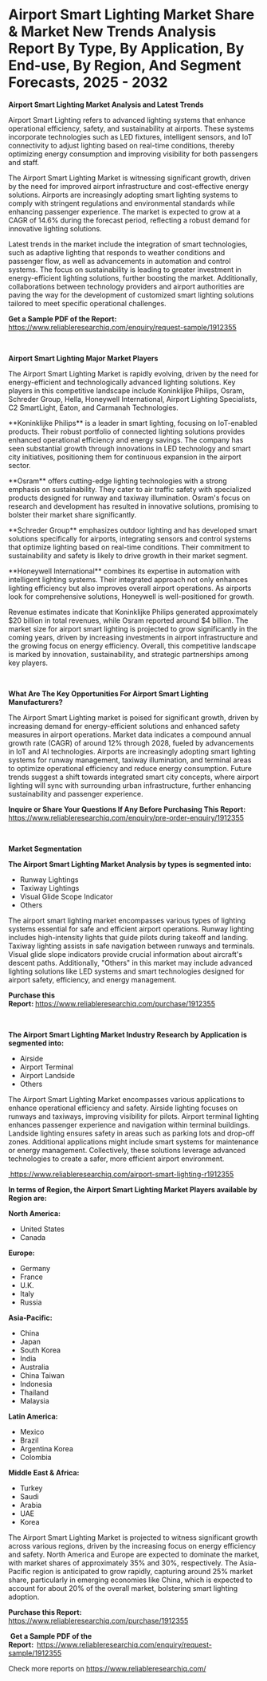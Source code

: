 <p><h1>Airport Smart Lighting Market Share & Market New Trends Analysis Report By Type, By Application, By End-use, By Region, And Segment Forecasts, 2025 - 2032</h1></p><p><strong>Airport Smart Lighting Market Analysis and Latest Trends</strong></p>
<p><p>Airport Smart Lighting refers to advanced lighting systems that enhance operational efficiency, safety, and sustainability at airports. These systems incorporate technologies such as LED fixtures, intelligent sensors, and IoT connectivity to adjust lighting based on real-time conditions, thereby optimizing energy consumption and improving visibility for both passengers and staff.</p><p>The Airport Smart Lighting Market is witnessing significant growth, driven by the need for improved airport infrastructure and cost-effective energy solutions. Airports are increasingly adopting smart lighting systems to comply with stringent regulations and environmental standards while enhancing passenger experience. The market is expected to grow at a CAGR of 14.6% during the forecast period, reflecting a robust demand for innovative lighting solutions.</p><p>Latest trends in the market include the integration of smart technologies, such as adaptive lighting that responds to weather conditions and passenger flow, as well as advancements in automation and control systems. The focus on sustainability is leading to greater investment in energy-efficient lighting solutions, further boosting the market. Additionally, collaborations between technology providers and airport authorities are paving the way for the development of customized smart lighting solutions tailored to meet specific operational challenges.</p></p>
<p><strong>Get a Sample PDF of the Report:&nbsp;</strong> <a href="https://www.reliableresearchiq.com/enquiry/request-sample/1912355?utm_campaign=1129&utm_medium=2&utm_source=Github&utm_content=ia&utm_term=01032025&utm_id=airport-smart-lighting">https://www.reliableresearchiq.com/enquiry/request-sample/1912355</a></p>
<p>&nbsp;</p>
<p><strong>Airport Smart Lighting Major Market Players</strong></p>
<p><p>The Airport Smart Lighting Market is rapidly evolving, driven by the need for energy-efficient and technologically advanced lighting solutions. Key players in this competitive landscape include Koninklijke Philips, Osram, Schreder Group, Hella, Honeywell International, Airport Lighting Specialists, C2 SmartLight, Eaton, and Carmanah Technologies.</p><p>**Koninklijke Philips** is a leader in smart lighting, focusing on IoT-enabled products. Their robust portfolio of connected lighting solutions provides enhanced operational efficiency and energy savings. The company has seen substantial growth through innovations in LED technology and smart city initiatives, positioning them for continuous expansion in the airport sector.</p><p>**Osram** offers cutting-edge lighting technologies with a strong emphasis on sustainability. They cater to air traffic safety with specialized products designed for runway and taxiway illumination. Osram's focus on research and development has resulted in innovative solutions, promising to bolster their market share significantly.</p><p>**Schreder Group** emphasizes outdoor lighting and has developed smart solutions specifically for airports, integrating sensors and control systems that optimize lighting based on real-time conditions. Their commitment to sustainability and safety is likely to drive growth in their market segment.</p><p>**Honeywell International** combines its expertise in automation with intelligent lighting systems. Their integrated approach not only enhances lighting efficiency but also improves overall airport operations. As airports look for comprehensive solutions, Honeywell is well-positioned for growth.</p><p>Revenue estimates indicate that Koninklijke Philips generated approximately $20 billion in total revenues, while Osram reported around $4 billion. The market size for airport smart lighting is projected to grow significantly in the coming years, driven by increasing investments in airport infrastructure and the growing focus on energy efficiency. Overall, this competitive landscape is marked by innovation, sustainability, and strategic partnerships among key players.</p></p>
<p>&nbsp;</p>
<p><strong>What Are The Key Opportunities For Airport Smart Lighting Manufacturers?</strong></p>
<p><p>The Airport Smart Lighting market is poised for significant growth, driven by increasing demand for energy-efficient solutions and enhanced safety measures in airport operations. Market data indicates a compound annual growth rate (CAGR) of around 12% through 2028, fueled by advancements in IoT and AI technologies. Airports are increasingly adopting smart lighting systems for runway management, taxiway illumination, and terminal areas to optimize operational efficiency and reduce energy consumption. Future trends suggest a shift towards integrated smart city concepts, where airport lighting will sync with surrounding urban infrastructure, further enhancing sustainability and passenger experience.</p></p>
<p><strong>Inquire or Share Your Questions If Any Before Purchasing This Report:</strong> <a href="https://www.reliableresearchiq.com/enquiry/pre-order-enquiry/1912355?utm_campaign=1129&utm_medium=2&utm_source=Github&utm_content=ia&utm_term=01032025&utm_id=airport-smart-lighting">https://www.reliableresearchiq.com/enquiry/pre-order-enquiry/1912355</a></p>
<p>&nbsp;</p>
<p><strong>Market Segmentation</strong></p>
<p><strong>The Airport Smart Lighting Market Analysis by types is segmented into:</strong></p>
<p><ul><li>Runway Lightings</li><li>Taxiway Lightings</li><li>Visual Glide Scope Indicator</li><li>Others</li></ul></p>
<p><p>The airport smart lighting market encompasses various types of lighting systems essential for safe and efficient airport operations. Runway lighting includes high-intensity lights that guide pilots during takeoff and landing. Taxiway lighting assists in safe navigation between runways and terminals. Visual glide slope indicators provide crucial information about aircraft's descent paths. Additionally, "Others" in this market may include advanced lighting solutions like LED systems and smart technologies designed for airport safety, efficiency, and energy management.</p></p>
<p><strong>Purchase this Report:&nbsp;</strong><a href="https://www.reliableresearchiq.com/purchase/1912355?utm_campaign=1129&utm_medium=2&utm_source=Github&utm_content=ia&utm_term=01032025&utm_id=airport-smart-lighting">https://www.reliableresearchiq.com/purchase/1912355</a></p>
<p>&nbsp;</p>
<p><strong>The Airport Smart Lighting Market Industry Research by Application is segmented into:</strong></p>
<p><ul><li>Airside</li><li>Airport Terminal</li><li>Airport Landside</li><li>Others</li></ul></p>
<p><p>The Airport Smart Lighting Market encompasses various applications to enhance operational efficiency and safety. Airside lighting focuses on runways and taxiways, improving visibility for pilots. Airport terminal lighting enhances passenger experience and navigation within terminal buildings. Landside lighting ensures safety in areas such as parking lots and drop-off zones. Additional applications might include smart systems for maintenance or energy management. Collectively, these solutions leverage advanced technologies to create a safer, more efficient airport environment.</p></p>
<p><a href="https://www.reliableresearchiq.com/airport-smart-lighting-r1912355?utm_campaign=1129&utm_medium=2&utm_source=Github&utm_content=ia&utm_term=01032025&utm_id=airport-smart-lighting">&nbsp;https://www.reliableresearchiq.com/airport-smart-lighting-r1912355</a></p>
<p><strong>In terms of Region, the Airport Smart Lighting Market Players available by Region are:</strong></p>
<p>
    <p> <strong> North America: </strong>
        <ul>
            <li>United States</li>
            <li>Canada</li>
        </ul>
        </p> 
    <p> <strong> Europe: </strong>
        <ul>
            <li>Germany</li>
            <li>France</li>
            <li>U.K.</li>
            <li>Italy</li>
            <li>Russia</li>
        </ul>
        </p> 
    <p> <strong> Asia-Pacific: </strong>
        <ul>
            <li>China</li>
            <li>Japan</li>
            <li>South Korea</li>
            <li>India</li>
            <li>Australia</li>
            <li>China Taiwan</li>
            <li>Indonesia</li>
            <li>Thailand</li>
            <li>Malaysia</li>
        </ul>
        </p> 
    <p> <strong> Latin America: </strong>
        <ul>
            <li>Mexico</li>
            <li>Brazil</li>
            <li>Argentina Korea</li>
            <li>Colombia</li>
        </ul>
        </p> 
    <p> <strong> Middle East & Africa: </strong>
        <ul>
            <li>Turkey</li>
            <li>Saudi</li>
            <li>Arabia</li>
            <li>UAE</li>
            <li>Korea</li>
        </ul>
    </p>
    </p>
<p><p>The Airport Smart Lighting Market is projected to witness significant growth across various regions, driven by the increasing focus on energy efficiency and safety. North America and Europe are expected to dominate the market, with market shares of approximately 35% and 30%, respectively. The Asia-Pacific region is anticipated to grow rapidly, capturing around 25% market share, particularly in emerging economies like China, which is expected to account for about 20% of the overall market, bolstering smart lighting adoption.</p></p>
<p><strong>Purchase this Report: </strong><a href="https://www.reliableresearchiq.com/purchase/1912355?utm_campaign=1129&utm_medium=2&utm_source=Github&utm_content=ia&utm_term=01032025&utm_id=airport-smart-lighting">https://www.reliableresearchiq.com/purchase/1912355</a></p>
<p>&nbsp;<strong>Get a Sample PDF of the Report:&nbsp;&nbsp;</strong><a href="https://www.reliableresearchiq.com/enquiry/request-sample/1912355?utm_campaign=1129&utm_medium=2&utm_source=Github&utm_content=ia&utm_term=01032025&utm_id=airport-smart-lighting">https://www.reliableresearchiq.com/enquiry/request-sample/1912355</a></p>
<p><strong></strong></p>
<p>Check more reports on <a href="https://www.reliableresearchiq.com/?utm_campaign=1129&utm_medium=2&utm_source=Github&utm_content=ia&utm_term=01032025&utm_id=airport-smart-lighting">https://www.reliableresearchiq.com/</a></p>
